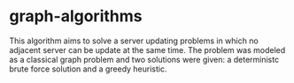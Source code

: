 # graph-algorithms

This algorithm aims to solve a server updating problems in which no adjacent server can be update at the same time. The problem was modeled as a classical graph problem and two solutions were given: a deterministc brute force solution and a greedy heuristic.
